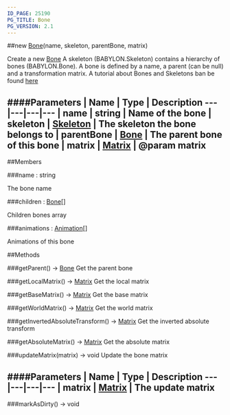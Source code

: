 ```yaml
---
ID_PAGE: 25190
PG_TITLE: Bone
PG_VERSION: 2.1
---
```

##new [Bone](/classes/Bone)(name, skeleton, parentBone, matrix)




Create a new [Bone](/classes/Bone)
A skeleton (BABYLON.Skeleton) contains a hierarchy of bones (BABYLON.Bone). A bone is defined by a name, a parent (can be null) and a transformation matrix.
A tutorial about Bones and Skeletons ban be found [here](http://doc.babylonjs.com/tutorials/How_to_use_Bones_and_Skeletons)






####Parameters
 | Name | Type | Description
---|---|---|---
 | name | string | Name of the bone
 | skeleton | [Skeleton](/classes/Skeleton) | The skeleton the bone belongs to
 | parentBone | [Bone](/classes/Bone) | The parent bone of this bone
 | matrix | [Matrix](/classes/Matrix) | @param matrix
---

##Members

###name : string





The bone name




###children : [Bone](/classes/Bone)[]





Children bones array




###animations : [Animation](/classes/Animation)[]





Animations of this bone















##Methods

###getParent() &rarr; [Bone](/classes/Bone)
Get the parent bone








###getLocalMatrix() &rarr; [Matrix](/classes/Matrix)
Get the local matrix








###getBaseMatrix() &rarr; [Matrix](/classes/Matrix)
Get the base matrix








###getWorldMatrix() &rarr; [Matrix](/classes/Matrix)
Get the world matrix








###getInvertedAbsoluteTransform() &rarr; [Matrix](/classes/Matrix)
Get the inverted absolute transform








###getAbsoluteMatrix() &rarr; [Matrix](/classes/Matrix)
Get the absolute matrix








###updateMatrix(matrix) &rarr; void
Update the bone matrix







####Parameters
 | Name | Type | Description
---|---|---|---
 | matrix | [Matrix](/classes/Matrix) | The update matrix
---

###markAsDirty() &rarr; void

